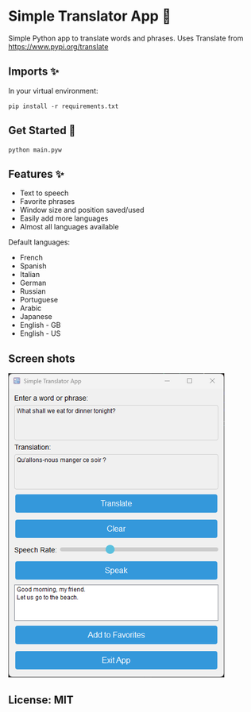 
  # Simple Translator App 📝  
  Simple Python app to translate words and phrases.
  Uses Translate from https://www.pypi.org/translate
    

  ## Imports ✨  
  In your virtual environment:

    pip install -r requirements.txt


  ## Get Started 🚀  
  
    python main.pyw
  
  ## Features ✨ 
 - Text to speech
 - Favorite phrases
 - Window size and position saved/used
 - Easily add more languages
 - Almost all languages available

 Default languages:
 - French
 - Spanish
 - Italian
 - German
 - Russian
 - Portuguese
 - Arabic
 - Japanese
 - English - GB
 - English - US


  

  ## Screen shots
  ![Screenshot](images/ss1.png)

  ##
  ## License: MIT